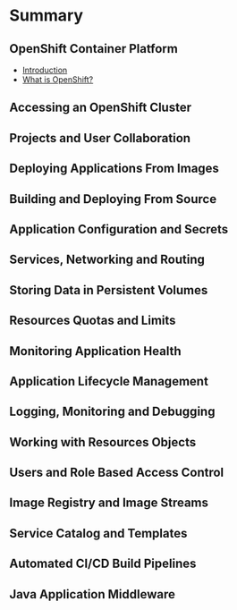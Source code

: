 # Summary

## OpenShift Container Platform

* [Introduction](INTRO.md)
* [What is OpenShift?](basics/what-is-openshift.md)

## Accessing an OpenShift Cluster

## Projects and User Collaboration

## Deploying Applications From Images

## Building and Deploying From Source

## Application Configuration and Secrets

## Services, Networking and Routing

## Storing Data in Persistent Volumes

## Resources Quotas and Limits

## Monitoring Application Health

## Application Lifecycle Management

## Logging, Monitoring and Debugging

## Working with Resources Objects

## Users and Role Based Access Control

## Image Registry and Image Streams

## Service Catalog and Templates

## Automated CI/CD Build Pipelines

## Java Application Middleware

